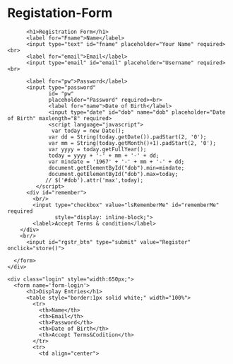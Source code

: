 # Registation-Form
<!DOCTYPE html>
<html>
    <head>
  <meta charset="UTF-8">
  <meta http-equiv="X-UA-Compatible" content="IE=edge">
  <meta name="viewport" content="width=device-width, initial-scale=1.0"></html>
</head>
  <body onload="startup();">
    <div class="login">
      <form name='form-login'>

          <h1>Registration Form</h1>
          <label for="Fname">Name</label>
          <input type="text" id="fname" placeholder="Your Name" required><br>
          <label for="email">Email</label>
          <input type="email" id="email" placeholder="Username" required><br>

          <label for="pw">Password</label>
          <input type="password"
                 id= "pw"
                 placeholder="Password" required><br>
                 <label for="name">Date of Birth</label>
                 <input type="date" id="dob" name="dob" placeholder="Date of Birth" maxlength="8" required>
                 <script language="javascript">
                  var today = new Date();
                 var dd = String(today.getDate()).padStart(2, '0');
                 var mm = String(today.getMonth()+1).padStart(2, '0');		
                 var yyyy = today.getFullYear();
                 today = yyyy + '-' + mm + '-' + dd;
                 var mindate = '1967' + '-' + mm + '-' + dd;
                 document.getElementById("dob").min=mindate;
                 document.getElementById("dob").max=today;
                // $('#dob').attr('max',today);
             </script>
          <div id="remember">
            <br/>
            <input type="checkbox" value="lsRememberMe" id="rememberMe" required
                   style="display: inline-block;">
            <label>Accept Terms & condition</label>
        </div>
        <br/>
          <input id="rgstr_btn" type="submit" value="Register" onclick="store()">

      </form>
    </div>

    <div class="login" style="width:650px;">
      <form name='form-login'>
          <h1>Display Entries</h1>
          <table style="border:1px solid white;" width="100%">
            <tr>
              <th>Name</th>
              <th>Email</th>
              <th>Password</th>
              <th>Date of Birth</th>
              <th>Accept Terms&Codition</th>
            </tr>
            <tr>
              <td align="center">  
<p id="fnametd"></p>
              </td>
              <td align="center">  
                <p id="emailtd"></p>     
              </td>
              <td align="center"> 
                <p id="passtd"></p>      
              </td>
              <td align="center">
                <p id="dobtd"></p>
              </td>
              <td align="center">
                <p id="rememberMetd"></p>
              </td>
            </tr>
          </table>
          </form>
</div>    
  </body>
</html>
